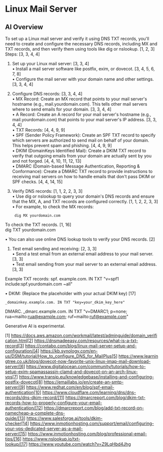 # Linux Mail Server

## AI Overview

To set up a Linux mail server and verify it using DNS TXT records, you'll need to create and configure the necessary DNS records, including MX and TXT records, and then verify them using tools like dig or nslookup. [1, 2, 3]  
Steps: [3, 3, 4, 4]  

1. Set up your Linux mail server: [3, 3, 4]  
 • Install a mail server software like postfix, exim, or dovecot. [3, 4, 5, 6, 7, 8]  
 • Configure the mail server with your domain name and other settings. [3, 3, 4, 4]  

2. Configure DNS records: [3, 3, 4, 4]  
 • MX Record: Create an MX record that points to your mail server's hostname (e.g., mail.yourdomain.com). This tells other mail servers where to send emails for your domain. [3, 3, 4, 4]  
 • A Record: Create an A record for your mail server's hostname (e.g., mail.yourdomain.com) that points to your mail server's IP address. [3, 3, 4, 4]  
 • TXT Records: [4, 4, 9, 9]  
  • SPF (Sender Policy Framework): Create an SPF TXT record to specify which servers are authorized to send mail on behalf of your domain. This helps prevent spam and phishing. [4, 4, 9, 9]  
  • DKIM (DomainKeys Identified Mail): Create a DKIM TXT record to verify that outgoing emails from your domain are actually sent by you and not forged. [4, 4, 10, 11, 12, 13]  
  • DMARC (Domain-based Message Authentication, Reporting & Conformance): Create a DMARC TXT record to provide instructions to receiving mail servers on how to handle emails that don't pass DKIM or SPF checks. [4, 4, 14, 15]  

3. Verify DNS records: [1, 1, 2, 2, 3, 3]  
 • Use dig or nslookup to query your domain's DNS records and ensure that the MX, A, and TXT records are configured correctly. [1, 1, 2, 2, 3, 3]  
 • For example, to check the MX records:

        dig MX yourdomain.com

To check the TXT records. [1, 16]  
        dig TXT yourdomain.com

• You can also use online DNS lookup tools to verify your DNS records. [2]  

1. Test email sending and receiving: [2, 3, 3]  
 • Send a test email from an external email address to your mail server. [3, 3]  
 • Test email sending from your mail server to an external email address. [3, 3]  

Example TXT records:
spf.
    example.com.  IN TXT "v=spf1 include:spf.yourdomain.com ~all"

• DKIM: (Replace the placeholder with your actual DKIM key) [17]  

    _domainkey.example.com. IN TXT "key=your_dkim_key_here"

DMARC.
    _dmarc.example.com.  IN TXT "v=DMARC1; p=none; rua=mailto:rua@example.com; ruf=mailto:ruf@example.com"

Generative AI is experimental.

[1] <https://docs.aws.amazon.com/workmail/latest/adminguide/domain_verification.html[2>] <https://dnsmadeeasy.com/resources/what-is-a-txt-record[3>] <https://contabo.com/blog/linux-mail-server-setup-and-configuration/[4>] <https://kb.synology.com/en-us/DSM/tutorial/How_to_configure_DNS_for_MailPlus[5>] <https://www.learningtree.co.uk/blog/dovecot-now-favorite-unix-linux-imap-mail-download-server/[6>] <https://www.digitalocean.com/community/tutorials/how-to-setup-exim-spamassassin-clamd-and-dovecot-on-an-arch-linux-vps[7>] <https://www.transip.eu/knowledgebase/installing-and-configuring-postfix-dovecot[8>] <https://emaillabs.io/en/create-an-smtp-server/[9>] <https://www.redhat.com/en/blog/spf-email-authentication[10>] <https://www.cloudflare.com/learning/dns/dns-records/dns-dkim-record/[11>] <https://dmarcreport.com/blog/dkim-txt-records-how-to-properly-configure-your-email-authentication/[12>] <https://dmarcreport.com/blog/add-txt-record-on-namecheap-a-complete-dns-guide/[13>] <https://www.salesforge.ai/tools/dkim-checker[14>] <https://www.inmotionhosting.com/support/email/configuring-your-vps-dedicated-server-as-a-mail-server/[15>] <https://www.inmotionhosting.com/blog/professional-email-tips/[16>] <https://www.nslookup.io/txt-lookup/[17>] <https://www.youtube.com/watch?v=Z9LqHbd4Jhg>
